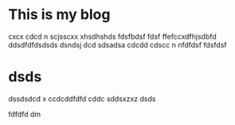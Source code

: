 # This is my blog
cxcx cdcd n scjsscxx xhsdhshds fdsfbdsf  fdsf ffefccxdfhjsdbfd ddsdfdfdsdsds dsndsj dcd sdsadsa cdcdd cdscc n nfdfdsf 
fdsfdsf

# dsds
dssdsdcd
 x
 ccdcddfdfd cddc
sddsxzxz
dsds


fdfdfd
dm